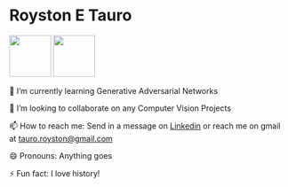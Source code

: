 # Royston E Tauro

[<img src="https://1000logos.net/wp-content/uploads/2017/03/Color-of-the-LinkedIn-Logo.jpg" width = "75">](https://www.linkedin.com/in/royston-tauro-516b6a1a6/)
[<img src="https://static01.nyt.com/images/2014/08/10/magazine/10wmt/10wmt-superJumbo-v4.jpg" width ="75">](https://twitter.com/invinciblelucas)
<!--
**lucasace/lucasace** is a ✨ _special_ ✨ repository because its `README.md` (this file) appears on your GitHub profile.

Here are some ideas to get you started:

- 🔭 I’m currently working on ...
- 🌱 I’m currently learning ...
- 👯 I’m looking to collaborate on ...
- 🤔 I’m looking for help with ...
- 💬 Ask me about ...
- 📫 How to reach me: ...
- 😄 Pronouns: ...
- ⚡ Fun fact: ...
-->
🌱 I’m currently learning Generative Adversarial Networks

👯 I’m looking to collaborate on any Computer Vision Projects

📫 How to reach me: Send in a message on [Linkedin](https://www.linkedin.com/in/royston-tauro-516b6a1a6/) or reach me on gmail at tauro.royston@gmail.com

😄 Pronouns: Anything goes
 
⚡ Fun fact: I love history!
